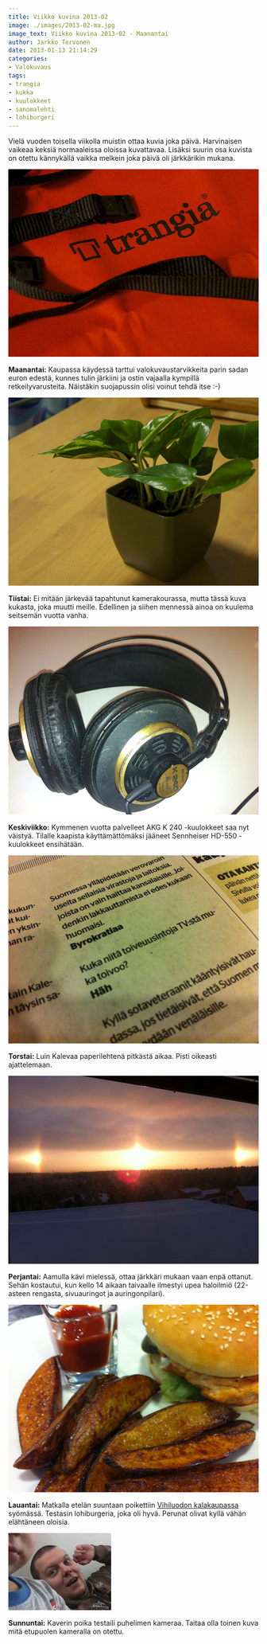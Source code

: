 ```yaml
---
title: Viikko kuvina 2013-02
image: ./images/2013-02-ma.jpg
image_text: Viikko kuvina 2013-02 - Maanantai
author: Jarkko Tervonen
date: 2013-01-13 21:14:29
categories:
- Valokuvaus
tags:
- trangia
- kukka
- kuulokkeet
- sanomalehti
- lohiburgeri
---
```

Vielä vuoden toisella viikolla muistin ottaa kuvia joka päivä. Harvinaisen vaikeaa keksiä normaaleissa oloissa kuvattavaa. Lisäksi suurin osa kuvista on otettu kännykällä vaikka melkein joka päivä oli järkkärikin mukana.

![Viikko kuvina 2013-02 - Maanantai](./images/2013-02-ma.jpg)

__Maanantai:__ Kaupassa käydessä tarttui valokuvaustarvikkeita parin sadan euron edestä, kunnes tulin järkiini ja ostin vajaalla kympillä retkeilyvarusteita. Näistäkin suojapussin olisi voinut tehdä itse :-)

![Viikko kuvina 2013-02 - Tiistai](./images/2013-02-ti.jpg)

__Tiistai:__ Ei mitään järkevää tapahtunut kamerakourassa, mutta tässä kuva kukasta, joka muutti meille. Edellinen ja siihen mennessä ainoa on kuulema seitsemän vuotta vanha.

![Viikko kuvina 2013-02 - Keskiviikko](./images/2013-02-ke.jpg)

__Keskiviikko:__ Kymmenen vuotta palvelleet AKG K 240 -kuulokkeet saa nyt väistyä. Tilalle kaapista käyttämättömäksi jääneet Sennheiser HD-550 -kuulokkeet ensihätään.

![Viikko kuvina 2013-02 - Torstai](./images/2013-02-to.jpg)

__Torstai:__ Luin Kalevaa paperilehtenä pitkästä aikaa. Pisti oikeasti ajattelemaan.

![Viikko kuvina 2013-02 - Perjantai](./images/2013-02-pe.jpg)

__Perjantai:__ Aamulla kävi mielessä, ottaa järkkäri mukaan vaan enpä ottanut. Sehän kostautui, kun kello 14 aikaan taivaalle ilmestyi upea haloilmiö (22-asteen rengasta, sivuauringot ja auringonpilari).

![Viikko kuvina 2013-02 - Lauantai](./images/2013-02-la.jpg)

__Lauantai:__ Matkalla etelän suuntaan poikettiin [Vihiluodon kalakaupassa](http://www.vihiluodonkala.fi/) syömässä. Testasin lohiburgeria, joka oli hyvä. Perunat olivat kyllä vähän elähtäneen oloisia.

![Viikko kuvina 2013-02 - Sunnuntai](./images/2013-02-su.jpg)

__Sunnuntai:__ Kaverin poika testaili puhelimen kameraa. Taitaa olla toinen kuva mitä etupuolen kameralla on otettu.
